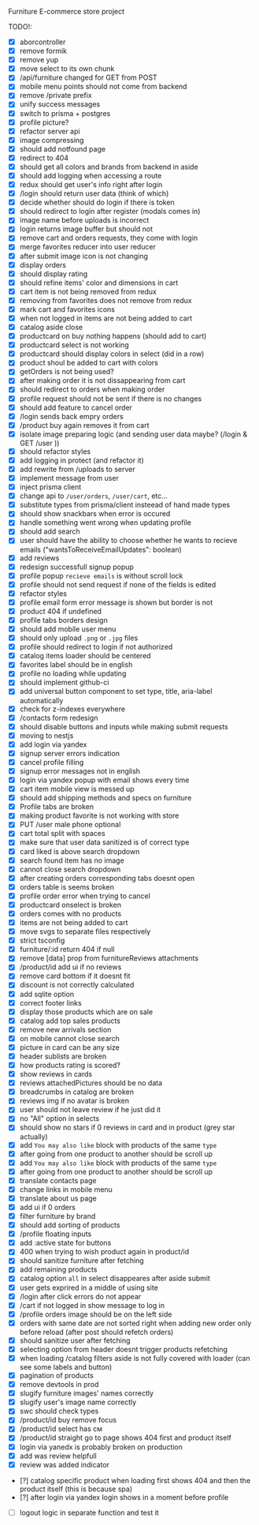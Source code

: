 Furniture E-commerce store project

TODO!:

- [x] aborcontroller
- [x] remove formik
- [x] remove yup
- [x] move select to its own chunk
- [x] /api/furniture changed for GET from POST
- [x] mobile menu points should not come from backend
- [x] remove /private prefix
- [x] unify success messages
- [x] switch to prisma + postgres
- [x] profile picture?
- [x] refactor server api
- [x] image compressing
- [x] should add notfound page
- [x] redirect to 404
- [x] should get all colors and brands from backend in aside
- [x] should add logging when accessing a route
- [x] redux should get user's info right after login
- [x] /login should return user data (think of which)
- [x] decide whether should do login if there is token
- [x] should redirect to login after register (modals comes in)
- [x] image name before uploads is incorrect
- [x] login returns image buffer but should not
- [x] remove cart and orders requests, they come with login
- [x] merge favorites reducer into user reducer
- [x] after submit image icon is not changing
- [x] display orders
- [x] should display rating
- [x] should refine items' color and dimensions in cart
- [x] cart item is not being removed from redux
- [x] removing from favorites does not remove from redux
- [x] mark cart and favorites icons
- [x] when not logged in items are not being added to cart
- [x] catalog aside close
- [x] productcard on buy nothing happens (should add to cart)
- [x] productcard select is not working
- [x] productcard should display colors in select (did in a row)
- [x] product shoul be added to cart with colors
- [x] getOrders is not being used?
- [x] after making order it is not dissappearing from cart
- [x] should redirect to orders when making order
- [x] profile request should not be sent if there is no changes
- [x] should add feature to cancel order
- [x] /login sends back empry orders
- [x] /product buy again removes it from cart
- [x] isolate image preparing logic (and sending user data maybe? (/login & GET /user ))
- [x] should refactor styles
- [x] add logging in protect (and refactor it)
- [x] add rewrite from /uploads to server
- [x] implement message from user
- [x] inject prisma client
- [x] change api to `/user/orders`, `/user/cart`, etc...
- [x] substitute types from prisma/client insteead of hand made types
- [x] should show snackbars when error is occured
- [x] handle something went wrong when updating profile
- [x] should add search
- [x] user should have the ability to choose whether he wants to recieve emails ("wantsToReceiveEmailUpdates": boolean)
- [x] add reviews
- [x] redesign successfull signup popup
- [x] profile popup `recieve emails` is without scroll lock
- [x] profile should not send request if none of the fields is edited
- [x] refactor styles
- [x] profile email form error message is shown but border is not
- [x] product 404 if undefined
- [x] profile tabs borders design
- [x] should add mobile user menu
- [x] should only upload `.png` or `.jpg` files
- [x] profile should redirect to login if not authorized
- [x] catalog items loader should be centered
- [x] favorites label should be in english
- [x] profile no loading while updating
- [x] should implement github-ci
- [x] add universal button component to set type, title, aria-label automatically
- [x] check for z-indexes everywhere
- [x] /contacts form redesign
- [x] should disable buttons and inputs while making submit requests
- [x] moving to nestjs
- [x] add login via yandex
- [x] signup server errors indication
- [x] cancel profile filling
- [x] signup error messages not in english
- [x] login via yandex popup with email shows every time
- [x] cart item mobile view is messed up
- [x] should add shipping methods and specs on furniture
- [x] Profile tabs are broken
- [x] making product favorite is not working with store
- [x] PUT /user male phone optional
- [x] cart total split with spaces
- [x] make sure that user data sanitized is of correct type
- [x] card liked is above search dropdown
- [x] search found item has no image
- [x] cannot close search dropdown
- [x] after creating orders corresponding tabs doesnt open
- [x] orders table is seems broken
- [x] profile order error when trying to cancel
- [x] productcard onselect is broken
- [x] orders comes with no products
- [x] items are not being added to cart
- [x] move svgs to separate files respectively
- [x] strict tsconfig
- [x] furniture/:id return 404 if null
- [x] remove [data] prop from furnitureReviews attachments
- [x] /product/id add ui if no reviews
- [x] remove card bottom if it doesnt fit
- [x] discount is not correctly calculated
- [x] add sqlite option
- [x] correct footer links
- [x] display those products which are on sale
- [x] catalog add top sales products
- [x] remove new arrivals section
- [x] on mobile cannot close search
- [x] picture in card can be any size
- [x] header sublists are broken
- [x] how products rating is scored?
- [x] show reviews in cards
- [x] reviews attachedPictures should be no data
- [x] breadcrumbs in catalog are broken
- [x] reviews img if no avatar is broken
- [x] user should not leave review if he just did it
- [x] no "All" option in selects
- [x] should show no stars if 0 reviews in card and in product (grey star actually)
- [x] add `You may also like` block with products of the same `type`
- [x] after going from one product to another should be scroll up
- [x] add `You may also like` block with products of the same `type`
- [x] after going from one product to another should be scroll up
- [x] translate contacts page
- [x] change links in mobile menu
- [x] translate about us page
- [x] add ui if 0 orders
- [x] filter furniture by brand
- [x] should add sorting of products
- [x] /profile floating inputs
- [x] add :active state for buttons
- [x] 400 when trying to wish product again in product/id
- [x] should sanitize furniture after fetching
- [x] add remaining products
- [x] catalog option `all` in select disappeares after aside submit
- [x] user gets exprired in a middle of using site
- [x] /login after click errors do not appear
- [x] /cart if not logged in show message to log in
- [x] /profile orders image should be on the left side
- [x] orders with same date are not sorted right when adding new order only before reload (after post should refetch orders)
- [x] should sanitize user after fetching
- [x] selecting option from header doesnt trigger products refetching
- [x] when loading /catalog filters aside is not fully covered with loader (can see some labels and button)
- [x] pagination of products
- [x] remove devtools in prod
- [x] slugify furniture images' names correctly
- [x] slugify user's image name correctly
- [x] swc should check types
- [x] /product/id buy remove focus
- [x] /product/id select has см
- [x] /product/id straight go to page shows 404 first and product itself
- [x] login via yanedx is probably broken on production
- [x] add was review helpfull
- [x] review was added indicator

- [?] catalog specific product when loading first shows 404 and then the product itself (this is because spa)
- [?] after login via yandex login shows in a moment before profile
- [ ] logout logic in separate function and test it
